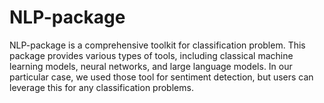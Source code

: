 # NLP-package
NLP-package is a comprehensive toolkit for classification problem. 
This package provides various types of tools, including classical machine learning models, neural networks, and large language models.
In our particular case, we used those tool for sentiment detection, but users can leverage this for any classification problems.